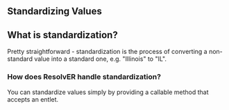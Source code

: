## Standardizing Values

## What is standardization?
Pretty straightforward - standardization is the process of converting a non-standard value into a standard one, e.g. "Illinois" to "IL".

### How does ResolvER handle standardization?
You can standardize values simply by providing a callable method that accepts an entlet.